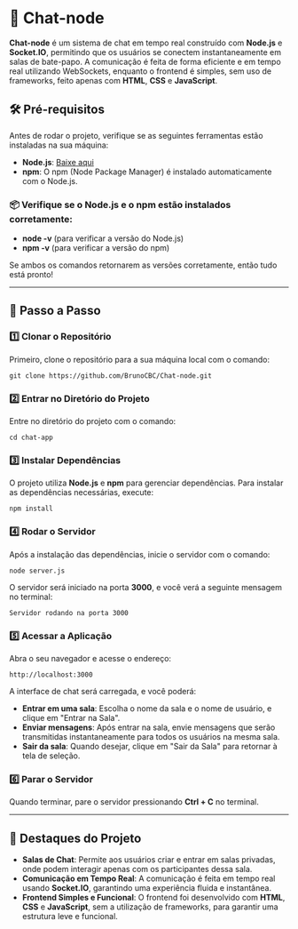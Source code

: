 # 💬 Chat-node

**Chat-node** é um sistema de chat em tempo real construído com **Node.js** e **Socket.IO**, permitindo que os usuários se conectem instantaneamente em salas de bate-papo. A comunicação é feita de forma eficiente e em tempo real utilizando WebSockets, enquanto o frontend é simples, sem uso de frameworks, feito apenas com **HTML**, **CSS** e **JavaScript**.

## 🛠️ **Pré-requisitos**

Antes de rodar o projeto, verifique se as seguintes ferramentas estão instaladas na sua máquina:

- **Node.js**: [Baixe aqui](https://nodejs.org/)
- **npm**: O npm (Node Package Manager) é instalado automaticamente com o Node.js.

### 📦 Verifique se o Node.js e o npm estão instalados corretamente:

- **node -v** (para verificar a versão do Node.js)
- **npm -v** (para verificar a versão do npm)

Se ambos os comandos retornarem as versões corretamente, então tudo está pronto!

---

## 📜 **Passo a Passo**

### 1️⃣ **Clonar o Repositório**

Primeiro, clone o repositório para a sua máquina local com o comando:

`git clone https://github.com/BrunoCBC/Chat-node.git`

### 2️⃣ **Entrar no Diretório do Projeto**

Entre no diretório do projeto com o comando:

`cd chat-app`

### 3️⃣ **Instalar Dependências**

O projeto utiliza **Node.js** e **npm** para gerenciar dependências. Para instalar as dependências necessárias, execute:

`npm install`

### 4️⃣ **Rodar o Servidor**

Após a instalação das dependências, inicie o servidor com o comando:

`node server.js`

O servidor será iniciado na porta **3000**, e você verá a seguinte mensagem no terminal:

`Servidor rodando na porta 3000`

### 5️⃣ **Acessar a Aplicação**

Abra o seu navegador e acesse o endereço:

`http://localhost:3000`

A interface de chat será carregada, e você poderá:

- **Entrar em uma sala**: Escolha o nome da sala e o nome de usuário, e clique em "Entrar na Sala".
- **Enviar mensagens**: Após entrar na sala, envie mensagens que serão transmitidas instantaneamente para todos os usuários na mesma sala.
- **Sair da sala**: Quando desejar, clique em "Sair da Sala" para retornar à tela de seleção.

### 6️⃣ **Parar o Servidor**

Quando terminar, pare o servidor pressionando **Ctrl + C** no terminal.

---

## 🚀 **Destaques do Projeto**

- **Salas de Chat**: Permite aos usuários criar e entrar em salas privadas, onde podem interagir apenas com os participantes dessa sala.
- **Comunicação em Tempo Real**: A comunicação é feita em tempo real usando **Socket.IO**, garantindo uma experiência fluida e instantânea.
- **Frontend Simples e Funcional**: O frontend foi desenvolvido com **HTML**, **CSS** e **JavaScript**, sem a utilização de frameworks, para garantir uma estrutura leve e funcional.
